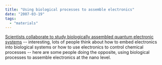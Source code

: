 ```yaml
---
title: "Using biological processes to assemble electronics"
date: "2007-03-19"
tags: 
  - "materials"
---
```


[Scientists collaborate to study biologically assembled quantum electronic systems](http://www.physorg.com/news93526009.html "Scientists collaborate to study biologically assembled quantum electronic systems") -- interesting, lots of people think about how to embed electronics into biological systems or how to use electronics to control chemical processes -- here are some people doing the opposite, using biological processes to assemble electronics at the nano level.
